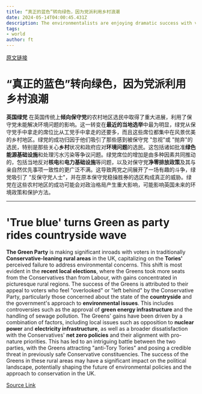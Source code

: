 ```yaml
---
title: “真正的蓝色”转向绿色，因为党派利用乡村浪潮
date: 2024-05-14T04:00:45.431Z
description: The environmentalists are enjoying dramatic success with voters in rural Conservative areas
tags: 
- world
author: ft
---
```


[原文链接](https://ft.com/content/d6cc4e0b-5720-4a7e-acd0-7afc9de230ec)

# “**真正的蓝色**”转向绿色，因为党派利用乡村浪潮

**英国绿党** 在英国传统上**倾向保守党**的农村地区选民中取得了重大进展，利用了保守党未能解决环境问题的影响。这一转变在**最近的当地选举**中最为明显，绿党从保守党手中拿走的席位比从工党手中拿走的还要多，而且这些席位都集中在风景优美的乡村地区。绿党的成功归因于他们吸引了那些感到被保守党 "忽视"或 "抛弃"的选民，特别是那些关心**乡村**状况和政府应对**环境问题**的选民。这包括诸如批准**绿色能源基础设施**和处理污水污染等争议问题。绿党席位的增加是由多种因素共同推动的，包括当地反对**核电**和**电力基础设施**等问题，以及对保守党**净零排放政策**及其与亲自然优先事项一致性的更广泛不满。这导致两党之间展开了一场有趣的斗争，绿党吸引了 "反保守党人士"，并在原本保守党稳操胜券的选区构成真正的威胁。绿党在这些农村地区的成功可能会对政治格局产生重大影响，可能影响英国未来的环境政策和保护方法。

---

# 'True blue' turns Green as party rides countryside wave 

**The Green Party** is making significant inroads with voters in traditionally **Conservative-leaning rural areas** in the UK, capitalizing on the **Tories'** perceived failure to address environmental concerns. This shift is most evident in the **recent local elections**, where the Greens took more seats from the Conservatives than from Labour, with gains concentrated in picturesque rural regions. The success of the Greens is attributed to their appeal to voters who feel "overlooked" or "left behind" by the Conservative Party, particularly those concerned about the state of the **countryside** and the government's approach to **environmental issues**. This includes controversies such as the approval of **green energy infrastructure** and the handling of sewage pollution. The Greens' gains have been driven by a combination of factors, including local issues such as opposition to **nuclear power** and **electricity infrastructure**, as well as a broader dissatisfaction with the Conservatives' **net zero policies** and their alignment with pro-nature priorities. This has led to an intriguing battle between the two parties, with the Greens attracting "anti-Tory Tories" and posing a credible threat in previously safe Conservative constituencies. The success of the Greens in these rural areas may have a significant impact on the political landscape, potentially shaping the future of environmental policies and the approach to conservation in the UK.

[Source Link](https://ft.com/content/d6cc4e0b-5720-4a7e-acd0-7afc9de230ec)

